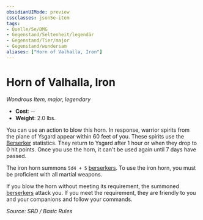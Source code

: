 ```yaml
---
obsidianUIMode: preview
cssclasses: json5e-item
tags:
- Quelle/5e/DMG
- Gegenstand/Seltenheit/legendär
- Gegenstand/Tier/major
- Gegenstand/wundersam
aliases: ["Horn of Valhalla, Iron"]
---
```

# Horn of Valhalla, Iron
*Wondrous Item, major, legendary*  

- **Cost**: ⏤
- **Weight**: 2.0 lbs.

You can use an action to blow this horn. In response, warrior spirits from the plane of Ysgard appear within 60 feet of you. These spirits use the [Berserker](../Bestiarium/Humanoide/Berserker.md) statistics. They return to Ysgard after 1 hour or when they drop to 0 hit points. Once you use the horn, it can't be used again until 7 days have passed.

The iron horn summons `5d4 + 5` [berserkers](../Bestiarium/Humanoide/Berserker.md). To use the iron horn, you must be proficient with all martial weapons.

If you blow the horn without meeting its requirement, the summoned [berserkers](../Bestiarium/Humanoide/Berserker.md) attack you. If you meet the requirement, they are friendly to you and your companions and follow your commands.

*Source: SRD / Basic Rules*